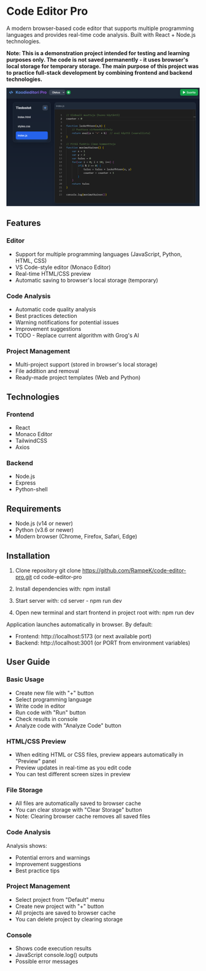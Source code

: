 # Code Editor Pro

A modern browser-based code editor that supports multiple programming languages and provides real-time code analysis. Built with React + Node.js technologies.

**Note: This is a demonstration project intended for testing and learning purposes only. The code is not saved permanently - it uses browser's local storage for temporary storage. The main purpose of this project was to practice full-stack development by combining frontend and backend technologies.**

![Code Editor Pro](screenshot.png)

## Features

### Editor
- Support for multiple programming languages (JavaScript, Python, HTML, CSS)
- VS Code-style editor (Monaco Editor)
- Real-time HTML/CSS preview
- Automatic saving to browser's local storage (temporary)

### Code Analysis
- Automatic code quality analysis
- Best practices detection
- Warning notifications for potential issues
- Improvement suggestions
- TODO - Replace current algorithm with Grog's AI

### Project Management
- Multi-project support (stored in browser's local storage)
- File addition and removal
- Ready-made project templates (Web and Python)

## Technologies

### Frontend
- React
- Monaco Editor
- TailwindCSS
- Axios

### Backend
- Node.js
- Express
- Python-shell

## Requirements

- Node.js (v14 or newer)
- Python (v3.6 or newer)
- Modern browser (Chrome, Firefox, Safari, Edge)

## Installation

1. Clone repository
git clone https://github.com/RampeK/code-editor-pro.git
cd code-editor-pro

2. Install dependencies with:
npm install

3. Start server with:
cd server -
npm run dev

4. Open new terminal and start frontend in project root with:
npm run dev

Application launches automatically in browser. By default:
- Frontend: http://localhost:5173 (or next available port)
- Backend: http://localhost:3001 (or PORT from environment variables)

## User Guide

### Basic Usage
- Create new file with "+" button
- Select programming language
- Write code in editor
- Run code with "Run" button
- Check results in console
- Analyze code with "Analyze Code" button

### HTML/CSS Preview
- When editing HTML or CSS files, preview appears automatically in "Preview" panel
- Preview updates in real-time as you edit code
- You can test different screen sizes in preview

### File Storage
- All files are automatically saved to browser cache
- You can clear storage with "Clear Storage" button
- Note: Clearing browser cache removes all saved files

### Code Analysis
Analysis shows:
- Potential errors and warnings
- Improvement suggestions
- Best practice tips

### Project Management
- Select project from "Default" menu
- Create new project with "+" button
- All projects are saved to browser cache
- You can delete project by clearing storage

### Console
- Shows code execution results
- JavaScript console.log() outputs
- Possible error messages
